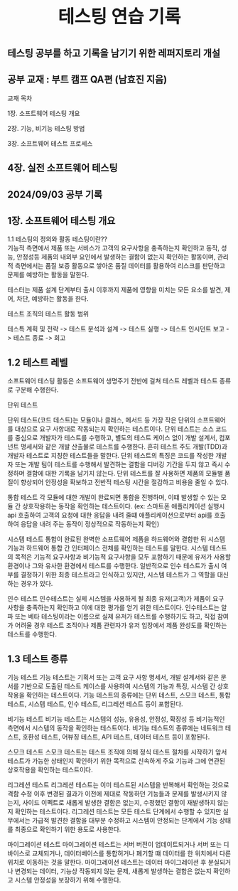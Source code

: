 <p align="center" style="font-size: 40px; font-weight: bold;">
  <strong>테스팅 연습 기록</strong>
</p>  

테스팅 공부를 하고 기록을 남기기 위한 레퍼지토리 개설
---
공부 교재 : 부트 캠프 QA편 (남효진 지음)
---
교재 목차 

1장. 소프트웨어 테스팅 개요

2장. 기능, 비기능 테스팅 방법

3장. 소프트웨어 테스트 프로세스

4장. 실전 소프트웨어 테스팅
---
**2024/09/03 공부 기록** 
---
1장. 소프트웨어 테스팅 개요
---
1.1 테스팅의 정의와 활동
테스팅이란??  
기능적 측면에서 제품 또는 서비스가 고객의 요구사항을 충족하는지 확인하고 동작, 성능, 안정성등 제품의 내외부 요인에서 발생하는 결함이 없는지 확인하는 활동이며,
관리적 측면에서는 품질 보증 활동으로 쌓아온 품질 데이터를 활용하여 리스크를 판단하고 문제를 예방하는 활동을 말한다.

테스터는 제품 설계 단계부터 출시 이후까지 제품에 영향을 미치는 모든 요소를 발견, 제어, 차단, 예방하는 활동을 한다.

테스트 조직의 테스트 활동 범위 

테스특 계획 및 전략 -> 테스트 분석과 설계 -> 테스트 실행 -> 테스트 인시던트 보고 -> 테스트 종료 -> 회고

1.2 테스트 레벨
---
소프트웨어 테스팅 활동은 소프트웨어 생명주기 전반에 걸쳐 테스트 레벨과 테스트 종류로 구분해 수행한다.

단위 테스트

단위 테스트(코드 데스트)는 모듈이나 클래스, 메서드 등 가장 작은 단위의 소프트웨어를 대상으로 요구 사항대로 작동되는지 확인하는 테스트이다.
단위 테스트는 소스 코드를 중심으로 개발자가 테스트를 수행하고, 별도의 테스트 케이스 없이 개발 설계서, 컴포넌트 명세서와 같은 개발 산출물로 테스트를 수행한다.
흔히 테스트 주도 개발(TDD)과 개발자 테스트로 지칭한 테스트들을 말한다.
단위 테스트의 특징은 코드를 작성한 개발자 또는 개발 팀이 테스트를 수행해서 발견하는 결함을 디버깅 기간을 두지 않고 즉시 수정하며 결함에 대한 기록을 남기지 않는다.
단위 테스트를 잘 사용하면 제품의 모듈별 품질이 향상되어 안정성을 확보하고 전반적 테스팅 시간을 절감하고 비용을 줄일 수 있다. 

통합 테스트 
각 모듈에 대한 개발이 완료되면 통합을 진행하며, 이떄 발생할 수 있는 모듈 간 상호작용하는 동작을 확인하는 테스트이다.
(ex: 스마트폰 애플리케이션 실행시 api 호출하여 고객의 요청에 대한 응답을 내려 줄떄 애플리케이션으로부터 api를 호출하여 응답을 내려 주는 동작이 정상적으로 작동하는지 확인)

시스템 테스트
통합이 완료된 완벽한 소프트웨어 제품을 하드웨어와 결합한 뒤 시스템 기능과 하드웨어 통합 간 인터페이스 전체를 확인하는 테스트를 말한다.
시스템 테스트의 목적은 기능적 요구사항과 비기능적 요구사항을 모두 포함하기 때문에 유저가 사용할 환경이나 그와 유사한 환경에서 테스트를 수행한다.
일반적으로 인수 테스트가 출시 여부를 결정하기 위한 최종 테스트라고 인식하고 있지만, 시스템 테스트가 그 역할을 대신하는 경우가 있다.

인수 테스트
인수테스트는 실제 시스템을 사용하게 될 최종 유저(고객)가 제품이 요구 사항을 충족하는지 확인하고 이에 대한 평가를 얻기 위한 테스트이다.
인수테스트는 알파 또는 베타 테스팅이라는 이름으로 실제 유저가 테스트를 수행하기도 하고, 직접 참여가 어려울 경우 테스트 조직이나 제품 관련자가 유저 입장에서 제품 완성도를 확인하는 테스트를 수행한다.

1.3 테스트 종류 
---
기능 테스트
기능 테스트는 기획서 또는 고객 요구 사항 명세서, 개발 설계서와 같은 문서를 기반으로 도출된 테스트 케이스를 사용하여 시스템의 기능과 특징, 시스템 간 상호작용을 확인하는 테스트이다.
기능 테스트의 종류에는 단위 테스트, 스모크 테스트, 통합 테스트, 시스템 테스트, 인수 테스트, 리그레션 테스트 등이 포함된다. 

비기능 테스트
비기능 테스트는 시스템의 성능, 유용성, 안정성, 확장성 등 비기능적인 측면에서 시스템의 동작을 확인하는 테스트이다.
비기능 테스트의 종류에는 네트워크 테스트, 호환성 테스트, 어뷰징 테스트, API 테스트, 데이터 테스트 등이 포함된다.

스모크 테스트
스모크 테스트는 테스트 조직에 의해 정식 테스트 절차를 시작하기 앞서 테스트가 가능한 상태인지 확인하기 위한 목적으로 신속하게 주요 기능과 그에 연관된 상호작용을 확인하는 테스트이다.

리그레션 테스트
리그레션 테스트는 이미 테스트된 시스템을 반복해서 확인하는 것으로 격함 수정 이후 변경된 결과가 이전에 제대로 작동하던 기능들과 문제를 발생시키지 않는지, 사이드 이펙트로 새롭게 발생한 결함은 없는지, 수정했던 결함이 재발생하지 않는지 확인하는 테스트이다.
리그레션 테스트는 모든 테스트 단계에서 수행할 수 있지만 실무에서는 가급적 발견한 결함을 대부분 수정하고 시스템이 안정되는 단계에서 기능 상태를 최종으로 확인하기 위한 용도로 사용한다.

마이그레이션 테스트
마이그레이션 테스트는 서버 버전이 업데이트되거나 서버 또는 디바이스로 교체되거나, 데이터베이스를 통합허거나 폐기할 떄 데이터를 한 위치에서 다른 위치로 이동하는 것을 말한다.
마이그레이션 테스트는  데이터 마이그레이션 후 분실되거나 변경되는 데이터, 기능상 작동되지 않는 문제, 새롭게 발생하는 결함은 없는지 확인하고 시스템 안정성을 보장하기 위해 수행한다.
